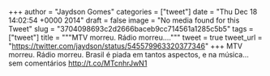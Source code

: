 
+++
author = "Jaydson Gomes"
categories = ["tweet"]
date = "Thu Dec 18 14:02:54 +0000 2014"
draft = false
image = "No media found for this Tweet"
slug = "3704098693c2d2666baceb9cc714561a1285c5b5"
tags = ["tweet"]
title = """MTV morreu. Rádio morreu...."""
tweet = true
tweet_url = "https://twitter.com/jaydson/status/545579963320377346"
+++
MTV morreu. Rádio morreu. Brasil é piada em tantos aspectos, e na música... sem comentários http://t.co/MTcnhrJwN1
